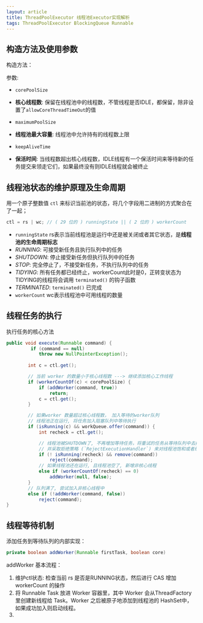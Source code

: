 ```yaml
---
layout: article
title: ThreadPoolExecutor 线程池Executor实现解析
tags: ThreadPoolExecutor BlockingQueue Runnable
---
```




<!--more-->

## 构造方法及使用参数

构造方法：

参数:

* `corePoolSize`
- __核心线程数__: 保留在线程池中的线程数，不管线程是否IDLE，都保留，除非设置了`allowCoreThreadTimeOut`的值
* `maximumPoolSize`
- __线程池最大容量__: 线程池中允许持有的线程数上限
* `keepAliveTime`
- __保活时间__: 当线程数超出核心线程数，IDLE线程有一个保活时间来等待新的任务提交来领走它们，如果最终没有则IDLE线程就会被终止

## 线程池状态的维护原理及生命周期

用一个原子整数值 `ctl` 来标识当前池的状态，将几个字段用二进制的方式聚合在了一起；

```java
ctl = rs | wc; // ( 29 位的 ) runningState || ( 2 位的 ) workerCount
```

* `runningState` rs表示当前线程池是运行中还是被关闭或者其它状态，是**线程池的生命周期标志**
* *RUNNING*: 可接受新任务且执行队列中的任务
* *SHUTDOWN*: 停止接受新任务但执行队列中的任务
* *STOP*: 完全停止了，不接受新任务，不执行队列中的任务
* *TIDYING*: 所有任务都已经终止，workerCount此时是0，正转变状态为TIDYING的线程将会调用 `terminated()` 的钩子函数
* *TERMINATED*: `terminated()` 已完成
* `workerCount` wc表示线程池中可用线程的数量


## 线程任务的执行

执行任务的核心方法

```java
public void execute(Runnable command) {
         if (command == null)
            throw new NullPointerException();
            
        int c = ctl.get();

        // 当前 worker 的数量小于核心线程数 ---> 继续添加核心工作线程
        if (workerCountOf(c) < corePoolSize) {
            if (addWorker(command, true))
                return;
            c = ctl.get();
        }

        // 如果worker 数量超过核心线程数， 加入等待的worker队列
        // 线程池正在运行, 将任务加入阻塞队列中等待执行
        if (isRunning(c) && workQueue.offer(command)) {
            int recheck = ctl.get();

            // 线程池被SHUTDOWN了, 不再增加等待任务，将重试的任务从等待队列中去掉，
            // 并采取拒绝策略 (`RejectExecutionHandler`) 来对线程池饱和或者线程池SHUTDOWN状态下的等待线程进行处理流程
            if (! isRunning(recheck) && remove(command))
                reject(command);
            // 如果线程池还在运行, 且线程池空了, 新增非核心线程
            else if (workerCountOf(recheck) == 0)
                addWorker(null, false);
        }
        // 队列满了, 尝试加入非核心线程中
        else if (!addWorker(command, false))
            reject(command);
}
```



## 线程等待机制

添加任务到等待队列的内部实现： 

```java
private boolean addWorker(Runnable firstTask, boolean core)
```

addWorker 基本流程：

1. 维护ctl状态: 检查当前 rs 是否是RUNNING状态，然后进行 CAS 增加workerCount 的操作
2. 将 Runnable Task 放进 Worker 容器里，其中 Worker 会从ThreadFactory里创建新线程给 Task。Worker 之后被原子地添加到线程池的 HashSet中，如果成功加入则启动线程。
3. 

